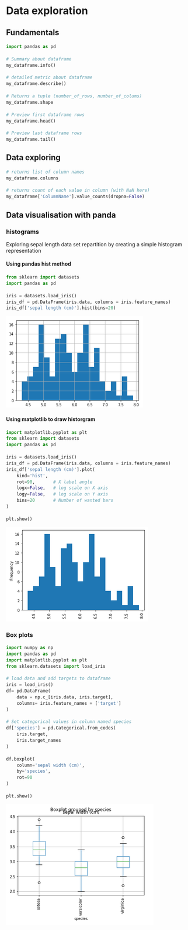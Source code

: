 # Data exploration

## Fundamentals

```python
import pandas as pd

# Summary about dataframe
my_dataframe.info()

# detailed metric about dataframe
my_dataframe.describe()

# Returns a tuple (number_of_rows, number_of_colums)
my_dataframe.shape

# Preview first dataframe rows
my_dataframe.head()

# Preview last dataframe rows
my_dataframe.tail()

```

## Data exploring
```python
# returns list of column names
my_dataframe.columns

# returns count of each value in column (with NaN here)
my_dataframe['ColumnName'].value_counts(dropna=False)

```


## Data visualisation with panda

### histograms

Exploring sepal length data set repartition by creating a simple histogram representation

#### Using pandas hist method

```python
from sklearn import datasets
import pandas as pd

iris = datasets.load_iris()
iris_df = pd.DataFrame(iris.data, columns = iris.feature_names)
iris_df['sepal length (cm)'].hist(bins=20)
```

![Iris sepal length hist](https://github.com/Akrobate/data-science-python-guide/blob/master/assets/images/iris-sepal-length-pandas-hist-20-bins.png?raw=true)


#### Using matplotlib to draw historgram

```python
import matplotlib.pyplot as plt
from sklearn import datasets
import pandas as pd

iris = datasets.load_iris()
iris_df = pd.DataFrame(iris.data, columns = iris.feature_names)
iris_df['sepal length (cm)'].plot(
    kind='hist',
    rot=90,       # X label angle
    logx=False,   # log scale on X axis
    logy=False,   # log scale on Y axis
    bins=20       # Number of wanted bars
)

plt.show()
```

![Iris sepal length hist](https://github.com/Akrobate/data-science-python-guide/blob/master/assets/images/iris-sepal-length-matplotlib-hist-20-bins.png?raw=true)


### Box plots

```python
import numpy as np
import pandas as pd
import matplotlib.pyplot as plt
from sklearn.datasets import load_iris

# load data and add targets to dataframe
iris = load_iris()
df= pd.DataFrame(
    data = np.c_[iris.data, iris.target],
    columns= iris.feature_names + ['target']
)

# Set categorical values in column named species
df['species'] = pd.Categorical.from_codes(
    iris.target,
    iris.target_names
)

df.boxplot(
    column='sepal width (cm)',
    by='species',
    rot=90
)

plt.show()
```

![Iris sepal width boxplot](https://github.com/Akrobate/data-science-python-guide/blob/master/assets/images/iris-sepal-width-pandas-boxplot.png?raw=true)
